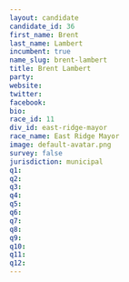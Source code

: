 ```yaml
---
layout: candidate
candidate_id: 36
first_name: Brent
last_name: Lambert
incumbent: true
name_slug: brent-lambert
title: Brent Lambert
party: 
website: 
twitter: 
facebook: 
bio: 
race_id: 11
div_id: east-ridge-mayor
race_name: East Ridge Mayor
image: default-avatar.png
survey: false
jurisdiction: municipal
q1: 
q2: 
q3: 
q4: 
q5: 
q6: 
q7: 
q8: 
q9: 
q10: 
q11: 
q12: 
---
```

